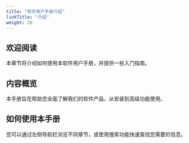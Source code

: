 ```yaml
---
title: "软件用户手册介绍"
linkTitle: "介绍"
weight: 20
---
```


## 欢迎阅读

本章节将介绍如何使用本软件用户手册，并提供一些入门指南。

## 内容概览

本手册旨在帮助您全面了解我们的软件产品，从安装到高级功能使用。

## 如何使用本手册

您可以通过左侧导航栏浏览不同章节，或使用搜索功能快速查找您需要的信息。
